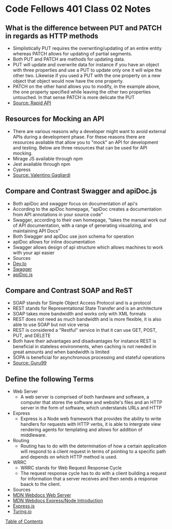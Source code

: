 # Code Fellows 401 Class 02 Notes

## What is the difference between PUT and PATCH in regards as HTTP methods
* Simplistically PUT requires the overwriting/updating of an entire entity whereas PATCH allows for updating of partial segments.
* Both PUT and PATCH are methods for updating data.
* PUT will update and overwrite data for instance if you have an object with three properties and use a PUT to update only one it will wipe the other two. Likewise if you used a PUT with the one property on a new object that object would now have the one property.
* PATCH on the other hand allows you to modify, in the example above, the one property specified while leaving the other two properties untouched. In that sense PATCH is more delicate the PUT
* [Source: Rapid API](https://rapidapi.com/blog/put-vs-patch/)

## Resources for Mocking an API
* There are various reasons why a developer might want to avoid external APIs during a development phase. For these reasons there are resources available that allow you to "mock" an API for development and testing. Below are three resources that can be used for API mocking.
* Mirage JS available through npm
* Jest available through npm
* Cypress
* [Source: Valentino Gagliardi](https://www.valentinog.com/blog/fake/)

## Compare and Contrast Swagger and apiDoc.js
* Both apiDoc and swagger focus on documentation of api's 
* According to the apiDoc homepage, "apiDoc creates a documentation from API annotations in your source code"
* Swagger, according to their own homepage, "takes the manual work out of API documentation, with a range of generating visualizing, and maintaining API Docs"
* Both Swagger and apiDoc use json schema for operation
* apiDoc allows for inline documentation
* Swagger allows design of api structure which allows machines to work with your api easier
* Sources
* [Dev.to](https://dev.to/themsiqueira/document-a-api-nodejs-with-apidoc-69k)
* [Swagger](https://swagger.io/)
* [apiDoc.js](https://apidocjs.com/)


## Compare and Contrast SOAP and ReST
* SOAP stands for Simple Object Access Protocol and is a protocol
* REST stands for Representational State Transfer and is an architecture
* SOAP takes more bandwidth and works only with XML formats
* REST does not need as much bandwidth and is more flexible, it is also able to use SOAP but not vice versa
* REST is considered a "Restful" service in that it can use GET, POST, PUT, and DELETE
* Both have their advantages and disadvantages for instance REST is beneficial in stateless environments, when caching is not needed in great amounts and when bandwidth is limited
* SOPA is beneficial for asynchronous processing and stateful operations
* [Source: Guru99](https://www.guru99.com/comparison-between-web-services.html)


## Define the following Terms
* Web Server
  * A web server is comprised of both hardware and software, a computer that stores the software and website's files and an HTTP server in the form of software, which understands URLs and HTTP
* Express
  * Express is a Node web framework that provides the ability to write handlers for requests with HTTP verbs, it is able to intergrate view rendering agents for templating and allows for addition of middleware.
* Routing
  * Routing has to do with the determination of how a certain application will respond to a client request in terms of pointing to a specific path and depends on which HTTP method is used.
* WRRC
  * WRRC stands for Web Request Response Cycle
  * The request response cycle has to do with a client building a request for information that a server receives and then sends a response baack to the client.
* Sources
* [MDN Webdocs Web Server](https://developer.mozilla.org/en-US/docs/Learn/Common_questions/What_is_a_web_server)
* [MDN Webdocs Express/Node Introduction](https://developer.mozilla.org/en-US/docs/Learn/Server-side/Express_Nodejs/Introduction)
* [Express.js](http://expressjs.com/en/starter/basic-routing.html)
* [Turing.io](https://backend.turing.io/module2/lessons/how_the_web_works_http)



[Table of Contents](README.md)